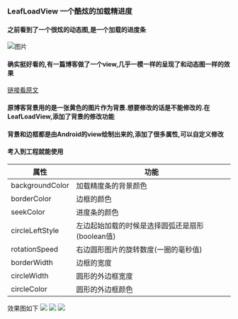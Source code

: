 ### LeafLoadView 一个酷炫的加载精进度
#### 之前看到了一个很炫的动态图,是一个加载的进度条
![图片](https://raw.githubusercontent.com/Ajian-studio/GALeafLoading/master/raw/leaf_loading_readme.gif)
#### 确实挺好看的,有一篇博客做了一个view,几乎一模一样的呈现了和动态图一样的效果
[链接看原文](https://github.com/Ajian-studio/GALeafLoading)
#### 原博客背景用的是一张黄色的图片作为背景.想要修改的话是不能修改的.在LeafLoadView,添加了背景的修改功能
#### 背景和边框都是由Android的view绘制出来的,添加了很多属性,可以自定义修改
#### 考入到工程就能使用
| 属性            | 功能   | 
| ------------------- | ---- |
|backgroundColor | 加载精度条的背景颜色|
|borderColor |边框的颜色|
|seekColor|进度条的颜色|
|circleLeftStyle|左边起始加载的时候是选择圆弧还是扇形(boolean值)|
|rotationSpeed|右边圆形图片的旋转数度(一圈的毫秒值)|
|borderWidth |边框的宽度|
|circleWidth|圆形的外边框宽度|
|circleColor|圆形的外边框颜色|
效果图如下
![](http://upload-images.jianshu.io/upload_images/3001453-9142e26f1c1a0f15.jpg?imageMogr2/auto-orient/strip%7CimageView2/2/w/1240)
![](http://upload-images.jianshu.io/upload_images/3001453-a4dbc73687adb96c.jpg?imageMogr2/auto-orient/strip%7CimageView2/2/w/1240)
![](http://upload-images.jianshu.io/upload_images/3001453-696e875ef57d8980.jpg?imageMogr2/auto-orient/strip%7CimageView2/2/w/1240)

